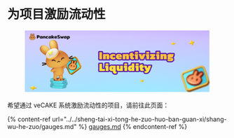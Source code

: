 # 为项目激励流动性

<figure><img src="../../.gitbook/assets/image (1).png" alt=""><figcaption></figcaption></figure>

希望通过 veCAKE 系统激励流动性的项目，请前往此页面：

{% content-ref url="../../sheng-tai-xi-tong-he-zuo-huo-ban-guan-xi/shang-wu-he-zuo/gauges.md" %}
[gauges.md](../../sheng-tai-xi-tong-he-zuo-huo-ban-guan-xi/shang-wu-he-zuo/gauges.md)
{% endcontent-ref %}
